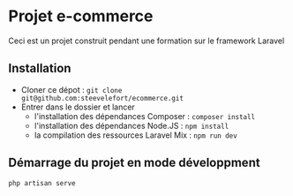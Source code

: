 # Projet e-commerce

Ceci est un projet construit pendant une formation sur le framework Laravel

## Installation

- Cloner ce dépot : `git clone git@github.com:steevelefort/ecommerce.git`
- Entrer dans le dossier et lancer
  - l'installation des dépendances Composer : `composer install`
  - l'installation des dépendances Node.JS : `npm install`  
  - la compilation des ressources Laravel Mix : `npm run dev`

## Démarrage du projet en mode développment

`php artisan serve`
